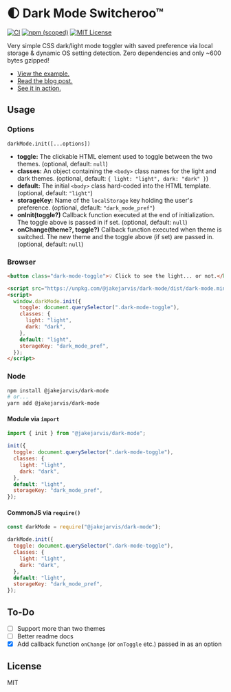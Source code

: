 # 🌓 Dark Mode Switcheroo™

[![CI](https://github.com/jakejarvis/dark-mode.js/actions/workflows/ci.yml/badge.svg)](https://github.com/jakejarvis/dark-mode.js/actions/workflows/ci.yml)
[![npm (scoped)](https://img.shields.io/npm/v/@jakejarvis/dark-mode)](https://www.npmjs.com/package/@jakejarvis/dark-mode)
[![MIT License](https://img.shields.io/github/license/jakejarvis/dark-mode?color=violet)](LICENSE)

Very simple CSS dark/light mode toggler with saved preference via local storage & dynamic OS setting detection. Zero dependencies and only ~600 bytes gzipped!

- [View the example.](https://jakejarvis.github.io/dark-mode-example/)
- [Read the blog post.](https://jarv.is/notes/dark-mode/)
- [See it in action.](https://jarv.is/)

## Usage

### Options

`darkMode.init([...options])`

- **toggle:** The clickable HTML element used to toggle between the two themes. (optional, default: `null`)
- **classes:** An object containing the `<body>` class names for the light and dark themes. (optional, default: `{ light: "light", dark: "dark" }`)
- **default:** The initial `<body>` class hard-coded into the HTML template. (optional, default: `"light"`)
- **storageKey:** Name of the `localStorage` key holding the user's preference. (optional, default: `"dark_mode_pref"`)
- **onInit(toggle?)** Callback function executed at the end of initialization. The toggle above is passed in if set. (optional, default: `null`)
- **onChange(theme?, toggle?)** Callback function executed when theme is switched. The new theme and the toggle above (if set) are passed in. (optional, default: `null`)

### Browser

```html
<button class="dark-mode-toggle">💡 Click to see the light... or not.</button>

<script src="https://unpkg.com/@jakejarvis/dark-mode/dist/dark-mode.min.js"></script>
<script>
  window.darkMode.init({
    toggle: document.querySelector(".dark-mode-toggle"),
    classes: {
      light: "light",
      dark: "dark",
    },
    default: "light",
    storageKey: "dark_mode_pref",
  });
</script>
```

### Node

```bash
npm install @jakejarvis/dark-mode
# or...
yarn add @jakejarvis/dark-mode
```

#### Module via `import`

```js
import { init } from "@jakejarvis/dark-mode";

init({
  toggle: document.querySelector(".dark-mode-toggle"),
  classes: {
    light: "light",
    dark: "dark",
  },
  default: "light",
  storageKey: "dark_mode_pref",
});
```

#### CommonJS via `require()`

```js
const darkMode = require("@jakejarvis/dark-mode");

darkMode.init({
  toggle: document.querySelector(".dark-mode-toggle"),
  classes: {
    light: "light",
    dark: "dark",
  },
  default: "light",
  storageKey: "dark_mode_pref",
});
```

## To-Do

- [ ] Support more than two themes
- [ ] Better readme docs
- [x] Add callback function `onChange` (or `onToggle` etc.) passed in as an option

## License

MIT
